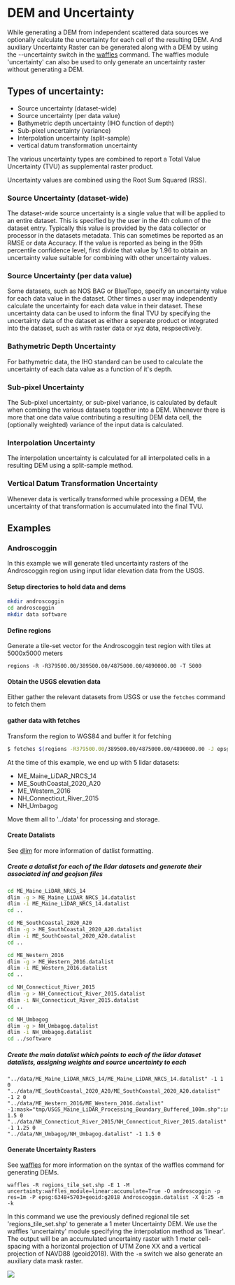 # DEM and Uncertainty

While generating a DEM from independent scattered data sources we optionally calculate the uncertainty for each cell of the resulting DEM.
And auxiliary Uncertainty Raster can be generated along with a DEM by using the --uncertainty switch in the [waffles](/docs/waffles.md) command. The waffles module 'uncertainty' can also be used to only generate an uncertainty raster without generating a DEM.

## Types of uncertainty:

- Source uncertainty (dataset-wide)
- Source uncertainty (per data value)
- Bathymetric depth uncertainty (IHO function of depth)
- Sub-pixel uncertainty (variance)
- Interpolation uncertainty (split-sample)
- vertical datum transformation uncertainty

The various uncertainty types are combined to report a Total Value Uncertainty (TVU) as supplemental raster product.

Uncertainty values are combined using the Root Sum Squared (RSS).

### Source Uncertainty (dataset-wide)

The dataset-wide source uncertainty is a single value that will be applied to an entire dataset. This is specified by the user in the 4th column of the dataset entry. Typically this value is provided by the data collector or processor in the datasets metadata. This can sometimes be reported as an RMSE or data Accuracy. If the value is reported as being in the 95th percentile confidence level, first divide that value by 1.96 to obtain an uncertainty value suitable for combining with other uncertainty values.

### Source Uncertainty (per data value)

Some datasets, such as NOS BAG or BlueTopo, specify an uncertainty value for each data value in the dataset. Other times a user may independently calculate the uncertainty for each data value in their dataset. These uncertainty data can be used to inform the final TVU by specifying the uncertainty data of the dataset as either a seperate product or integrated into the dataset, such as with raster data or xyz data, respsectively.

### Bathymetric Depth Uncertainty

For bathymetric data, the IHO standard can be used to calculate the uncertainty of each data value as a function of it's depth.

### Sub-pixel Uncertainty

The Sub-pixel uncertainty, or sub-pixel variance, is calculated by default when combing the various datasets together into a DEM. Whenever there is more that one data value contributing a resulting DEM data cell, the (optionally weighted) variance of the input data is calculated.

### Interpolation Uncertainty

The interpolation uncertainty is calculated for all interpolated cells in a resulting DEM using a split-sample method.

### Vertical Datum Transformation Uncertainty

Whenever data is vertically transformed while processing a DEM, the uncertainty of that transformation is accumulated into the final TVU.

## Examples

### Androscoggin

In this example we will generate tiled uncertainty rasters of the Androscoggin region using input lidar elevation data from the USGS.

#### Setup directories to hold data and dems

```bash
mkdir androscoggin
cd androscoggin
mkdir data software
```

#### Define regions

Generate a tile-set vector for the Androscoggin test region with tiles at 5000x5000 meters

```
regions -R -R379500.00/389500.00/4875000.00/4890000.00 -T 5000
```

#### Obtain the USGS elevation data

Either gather the relevant datasets from USGS or use the ```fetches``` command to fetch them

#### gather data with fetches

Transform the region to WGS84 and buffer it for fetching

```bash
$ fetches $(regions -R379500.00/389500.00/4875000.00/4890000.00 -J epsg:6348 -P epsg:4326 -e -b 0.01) tnm:q=LPC
```

At the time of this example, we end up with 5 lidar datasets:

- ME_Maine_LiDAR_NRCS_14
- ME_SouthCoastal_2020_A20
- ME_Western_2016
- NH_Connecticut_River_2015
- NH_Umbagog

Move them all to '../data' for processing and storage.

#### Create Datalists

See [dlim](/docs/dlim.md) for more information of datlist formatting.

##### Create a datalist for each of the lidar datasets and generate their associated inf and geojson files

```bash
cd ME_Maine_LiDAR_NRCS_14
dlim -g > ME_Maine_LiDAR_NRCS_14.datalist
dlim -i ME_Maine_LiDAR_NRCS_14.datalist
cd ..

cd ME_SouthCoastal_2020_A20
dlim -g > ME_SouthCoastal_2020_A20.datalist
dlim -i ME_SouthCoastal_2020_A20.datalist
cd ..

cd ME_Western_2016
dlim -g > ME_Western_2016.datalist
dlim -i ME_Western_2016.datalist
cd ..

cd NH_Connecticut_River_2015
dlim -g > NH_Connecticut_River_2015.datalist
dlim -i NH_Connecticut_River_2015.datalist
cd ..

cd NH_Umbagog
dlim -g > NH_Umbagog.datalist
dlim -i NH_Umbagog.datalist
cd ../software
```

##### Create the main datalist which points to each of the lidar dataset datalists, assigning weights and source uncertainty to each

```
"../data/ME_Maine_LiDAR_NRCS_14/ME_Maine_LiDAR_NRCS_14.datalist" -1 1 0
"../data/ME_SouthCoastal_2020_A20/ME_SouthCoastal_2020_A20.datalist" -1 2 0
"../data/ME_Western_2016/ME_Western_2016.datalist" -1:mask="tmp/USGS_Maine_LiDAR_Processing_Boundary_Buffered_100m.shp":invert_mask=True 1.5 0
"../data/NH_Connecticut_River_2015/NH_Connecticut_River_2015.datalist" -1 1.25 0
"../data/NH_Umbagog/NH_Umbagog.datalist" -1 1.5 0
```

#### Generate Uncertainty Rasters

See [waffles](/docs/waffles.md) for more information on the syntax of the waffles command for generating DEMs.

```waffles -R regions_tile_set.shp -E 1 -M uncertainty:waffles_module=linear:accumulate=True -O androscoggin -p res=1m -P epsg:6348+5703+geoid:g2018 Androscoggin.datalist -X 0:25 -m -k```

In this command we use the previously defined regional tile set 'regions_tile_set.shp' to generate a 1 meter Uncertainty DEM. We use the waffles 'uncertainty' module specifying the interpolation method as 'linear'. The output will be an accumulated uncertainty raster with 1 meter cell-spacing with a horizontal projection of UTM Zone XX and a vertical projection of NAVD88 (geoid2018). With the `-m` switch we also generate an auxiliary data mask raster.

![](/media/androscoggin_unc.png)